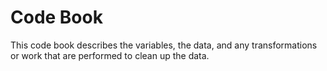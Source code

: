 # Code Book

This code book describes the variables, the data, and any transformations or work that are performed to clean up the data.
